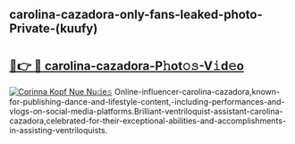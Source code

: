 ## carolina-cazadora-only-fans​-leaked-photo​-Private-(kuufy)


# <h2><a href="https://mediaupload.pro?title=carolina-cazadora&ref=git">🔗👉 🔴 carolina-cazadora-P𝚑ot𝚘𝚜-V𝚒d𝚎o</a></h2>

[![Corinna Kopf Nue Nu𝚍e𝚜](https://i.imgur.com/0qMVB7G.gif)](https://mediaupload.pro?title=carolina-cazadora&ref=git)
Online-influencer-carolina-cazadora,known-for-publishing-dance-and-lifestyle-content,-including-performances-and-vlogs-on-social-media-platforms.Brilliant-ventriloquist-assistant-carolina-cazadora,celebrated-for-their-exceptional-abilities-and-accomplishments-in-assisting-ventriloquists.  